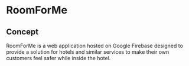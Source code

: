 # RoomForMe
## Concept
RoomForMe is a web application hosted on Google Firebase designed to provide a solution for hotels and similar services to make their own customers feel safer while inside the hotel.
